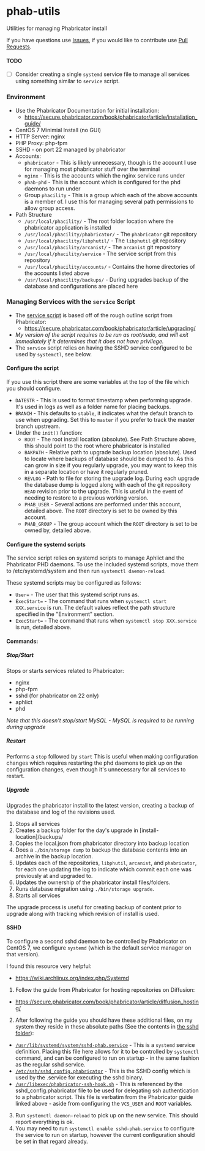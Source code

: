 # phab-utils
Utilities for managing Phabricator install

If you have questions use [Issues](https://github.com/neandrake/phab-utils/issues), if you would like to contribute use [Pull Requests](https://github.com/neandrake/phab-utils/pulls).

#### TODO
- [ ] Consider creating a single `systemd` service file to manage all services using something similar to `service` script.

### Environment
- Use the Phabricator Documentation for initial installation:
  - https://secure.phabricator.com/book/phabricator/article/installation_guide/
- CentOS 7 Minimial Install (no GUI)
- HTTP Server: nginx
- PHP Proxy: php-fpm
- SSHD - on port 22 managed by phabricator
- Accounts:
  - `phabricator` - This is likely unnecessary, though is the account I use for managing most phabricator stuff over the terminal
  - `nginx` - This is the accounts which the nginx service runs under
  - `phab-phd` - This is the account which is configured for the phd daemons to run under
  - Group `phacility` - This is a group which each of the above accounts is a member of. I use this for managing several path permissions to allow group access.
- Path Structure
  - `/usr/local/phacility/` - The root folder location where the phabricator application is installed
  - `/usr/local/phacility/phabricator/` - The `phabricator` git repository
  - `/usr/local/phacility/libphutil/` - The `libphutil` git repository
  - `/usr/local/phacility/arcanist/` - The `arcanist` git repository
  - `/usr/local/phacility/service` - The service script from this repository
  - `/usr/local/phacility/accounts/` - Contains the home directories of the accounts listed above
  - `/usr/local/phacility/backups/` - During upgrades backup of the database and configurations are placed here

### Managing Services with the `service` Script
 - The [service script](/service/service) is based off of the rough outline script from Phabricator:
   - https://secure.phabricator.com/book/phabricator/article/upgrading/
 - *My version of the script requires to be run as root/sudo, and will exit immediately if it determines that it does not have privilege.*
 - The `service` script relies on having the SSHD service configured to be used by `systemctl`, see below.

#### Configure the script
If you use this script there are some variables at the top of the file which you should configure.
- `DATESTR` - This is used to format timestamp when performing upgrade. It's used in logs as well as a folder name for placing backups.
- `BRANCH` - This defaults to `stable`, it indicates what the default branch to use when upgrading. Set this to `master` if you prefer to track the master branch upstream.
- Under the `init()` function:
  - `ROOT` - The root install location (absolute). See Path Structure above, this should point to the root where phabricator is installed
  - `BAKPATH` - Relative path to upgrade backup location (absolute). Used to locate where backups of database should be dumped to. As this can grow in size if you regularly upgrade, you may want to keep this in a separate location or have it regularly pruned.
  - `REVLOG` - Path to file for storing the upgrade log. During each upgrade the database dump is logged along with each of the git repository `HEAD` revision prior to the upgrade. This is useful in the event of needing to restore to a previous working version.
  - `PHAB_USER` - Several actions are performed under this account, detailed above. The `ROOT` directory is set to be owned by this account.
  - `PHAB_GROUP` - The group account which the `ROOT` directory is set to be owned by, detailed above.

#### Configure the systemd scripts
The service script relies on systemd scripts to manage Aphlict and the Phabricator PHD daemons.
To use the included systemd scripts, move them to /etc/systemd/system and then run `systemctl daemon-reload`.

These systemd scripts may be configured as follows:
- `User=` - The user that this systemd script runs as.
- `ExecStart=` - The command that runs when `systemctl start XXX.service` is run. The default values reflect the path structure specified in the "Environment" section.
- `ExecStart=` - The command that runs when `systemctl stop XXX.service` is run, detailed above.

#### Commands:
##### Stop/Start
Stops or starts services related to Phabricator:
- nginx
- php-fpm
- sshd (for phabricator on 22 only)
- aphlict
- phd

*Note that this doesn't stop/start MySQL - MySQL is required to be running during upgrade*

##### Restart
Performs a `stop` followed by `start`
This is useful when making configuration changes which requires restarting the phd daemons to pick up on the configuration changes, even though it's unnecessary for all services to restart.

##### Upgrade
Upgrades the phabricator install to the latest version, creating a backup of the database and log of the revisions used.

1. Stops all services
2. Creates a backup folder for the day's upgrade in [install-location]/backups/
3. Copies the local.json from phabricator directory into backup location
4. Does a `./bin/storage dump` to backup the database contents into an archive in the backup location.
5. Updates each of the repositories, `libphutil`, `arcanist`, and `phabricator`, for each one updating the log to indicate which commit each one was previously at and upgraded to.
6. Updates the ownership of the phabricator install files/folders.
7. Runs database migration using `./bin/storage upgrade`.
8. Starts all services

The upgrade process is useful for creating backup of content prior to upgrade along with tracking which revision of install is used.

#### SSHD
To configure a second sshd daemon to be controlled by Phabricator on CentOS 7, we configure `systemd` (which is the default service manager on that version).

I found this resource very helpful:
  - https://wiki.archlinux.org/index.php/Systemd

1. Follow the guide from Phabricator for hosting repositories on Diffusion:
  - https://secure.phabricator.com/book/phabricator/article/diffusion_hosting/
2. After following the guide you should have these additional files, on my system they reside in these absolute paths (See the contents in [the sshd folder](/sshd/)):
  - [`/usr/lib/systemd/system/sshd-phab.service`](/sshd/sshd-phab.service) - This is a `systemd` service definition. Placing this file here allows for it to be controlled by `systemctl` command, and can be configured to run on startup - in the same fashion as the regular sshd service.
  - [`/etc/ssh/sshd_config.phabricator`](/sshd/sshd_config.phabricator) - This is the SSHD config which is used by the .service for executing the sshd binary.
  - [`/usr/libexec/phabricator-ssh-hook.sh`](/sshd/phabricator-ssh-hook.sh) - This is referenced by the sshd_config.phabricator file to be used for delegating ssh authentication to a phabricator script. This file is verbatim from the Phabricator guide linked above - aside from configuring the `VCS_USER` and `ROOT` variables.
3. Run `systemctl daemon-reload` to pick up on the new service. This should report everything is ok.
4. You may need to run `systemctl enable sshd-phab.service` to configure the service to run on startup, however the current configuration should be set in that regard already.
